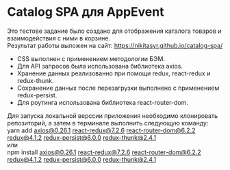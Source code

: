 # Catalog SPA для AppEvent

Это тестове задание было создано для отображения каталога товаров и взаимодействия с ними в корзине.  
Результат работы выложен на сайт: https://nikitasyr.github.io/catalog-spa/

* CSS выполнен с применением методологии БЭМ.  
* Для API запросов была использована библиотека axios.  
* Хранение данных реализованно при помощи redux, react-redux и redux-thunk.  
* Сохранение данных после перезагрузки выполнено с применением redux-persist.  
* Для роутинга использована библиотека react-router-dom.

Для запуска локальной верссии приложения необходимо клонировать репозиторий, а затем в терминале выполнить следующую команду:  
yarn add axios@0.26.1 react-redux@7.2.6 react-router-dom@6.2.2 redux@4.1.2 redux-persist@6.0.0 redux-thunk@2.4.1  
или  
npm install axios@0.26.1 react-redux@7.2.6 react-router-dom@6.2.2 redux@4.1.2 redux-persist@6.0.0 redux-thunk@2.4.1 
